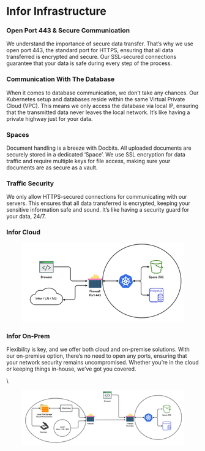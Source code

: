 # Infor Infrastructure

### Open Port 443 & Secure Communication

We understand the importance of secure data transfer. That’s why we use open port 443, the standard port for HTTPS, ensuring that all data transferred is encrypted and secure. Our SSL-secured connections guarantee that your data is safe during every step of the process.

### Communication With The Database

When it comes to database communication, we don’t take any chances. Our Kubernetes setup and databases reside within the same Virtual Private Cloud (VPC). This means we only access the database via local IP, ensuring that the transmitted data never leaves the local network. It’s like having a private highway just for your data.

### Spaces

Document handling is a breeze with Docbits. All uploaded documents are securely stored in a dedicated ‘Space’. We use SSL encryption for data traffic and require multiple keys for file access, making sure your documents are as secure as a vault.

### Traffic Security

We only allow HTTPS-secured connections for communicating with our servers. This ensures that all data transferred is encrypted, keeping your sensitive information safe and sound. It’s like having a security guard for your data, 24/7.

### Infor Cloud

<figure><img src=".gitbook/assets/DocBits_II_infra_cloud.webp" alt=""><figcaption></figcaption></figure>

### Infor On-Prem

Flexibility is key, and we offer both cloud and on-premise solutions. With our on-premise option, there’s no need to open any ports, ensuring that your network security remains uncompromised. Whether you’re in the cloud or keeping things in-house, we’ve got you covered.

\


<figure><img src=".gitbook/assets/DocBits_II_infra-on-prem-1024x355.webp" alt=""><figcaption></figcaption></figure>

